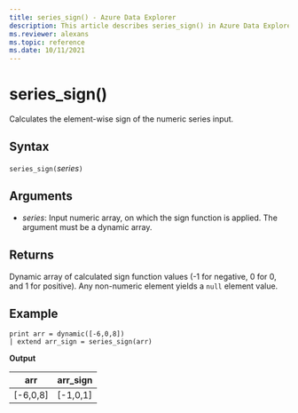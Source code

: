 ```yaml
---
title: series_sign() - Azure Data Explorer
description: This article describes series_sign() in Azure Data Explorer.
ms.reviewer: alexans
ms.topic: reference
ms.date: 10/11/2021
---
```

# series_sign()

Calculates the element-wise sign of the numeric series input.

## Syntax

`series_sign(`*series*`)`

## Arguments

* *series*: Input numeric array, on which the sign function is applied. The argument must be a dynamic array. 

## Returns

Dynamic array of calculated sign function values (-1 for negative, 0 for 0, and 1 for positive). Any non-numeric element yields a `null` element value.

## Example

<!-- csl: https://help.kusto.windows.net/Samples -->
```kusto
print arr = dynamic([-6,0,8])
| extend arr_sign = series_sign(arr)
```

**Output**

|arr|arr_sign|
|---|---|
|[-6,0,8]|[-1,0,1]|

